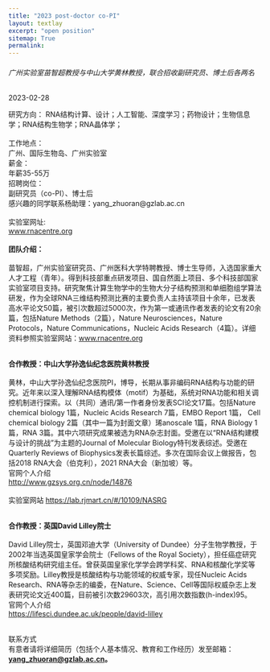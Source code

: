 ```yaml
---
title: "2023 post-doctor co-PI"
layout: textlay
excerpt: "open position"
sitemap: True
permalink: 
---
```


<html lang="">
<head>
<meta charset="utf-8">
<meta name="viewport" content="width=device-width, initial-scale=1.0, maximum-scale=1.0, user-scalable=no">

</head>
<div class="wrapper row2">
  <section class="hoc container clear"  > 

  <div class="sectiontitle">
      <h6 class="heading"> 广州实验室苗智超教授与中山大学黄林教授，联合招收副研究员、博士后各两名</h6>
      <p class="nospace font-xs"> 2023-02-28</p>
    </div>
  <div class="details">
    <div>
      <p>研究方向：&nbsp;RNA结构计算、设计；人工智能、深度学习；药物设计；生物信息学；RNA结构生物学；RNA晶体学； <br> <br>
      工作地点：<br>
      广州、国际生物岛、广州实验室<br>
      薪金：<br>
      年薪35-55万<br>
      招聘岗位：<br>
      副研究员（co-PI）、博士后<br>
      感兴趣的同学联系杨助理：yang_zhuoran@gzlab.ac.cn<br><br>
      实验室网址:<br>
      <a href="www.rnacentre.org" target="_blank">www.rnacentre.org</a><br><br>
      <strong>团队介绍：</strong><br><br>
苗智超，广州实验室研究员、广州医科大学特聘教授、博士生导师，入选国家重大人才工程（青年）。得到科技部重点研发项目、国自然面上项目、多个科技部国家实验室项目支持。研究聚焦计算生物学中的生物大分子结构预测和单细胞组学算法研发，作为全球RNA三维结构预测比赛的主要负责人主持该项目十余年，已发表高水平论文50篇，被引次数超过5000次，作为第一或通讯作者发表的论文有20余篇，包括Nature Methods（2篇），Nature Neurosciences，Nature Protocols，Nature Communications，Nucleic Acids Research（4篇）。详细资料参照实验室网站：<a href="www.rnacentre.org" target="_blank">www.rnacentre.org</a><br><br>

<strong>合作教授：中山大学孙逸仙纪念医院黄林教授</strong><br><br>
黄林，中山大学孙逸仙纪念医院PI，博导，长期从事非编码RNA结构与功能的研究。近年来以深入理解RNA结构模体（motif）为基础，系统对RNA功能和相关调控机制进行探索。以（共同）通讯/第一作者身份发表SCI论文17篇。包括Nature chemical biology 1篇，Nucleic Acids Research 7篇，EMBO Report 1篇， Cell chemical biology 2篇（其中一篇为封面文章）琋anoscale 1篇，RNA Biology 1篇，RNA 3篇。其中六项研究成果被选为RNA杂志封面。受邀在以“RNA结构建模与设计的挑战”为主题的Journal of Molecular Biology特刊发表综述。受邀在Quarterly Reviews of Biophysics发表长篇综述。多次在国际会议上做报告，包括2018 RNA大会（伯克利），2021 RNA大会（新加坡）等。<br>
官网个人介绍<br>
<a href="http://www.gzsys.org.cn/node/14876" target="_blank">http://www.gzsys.org.cn/node/14876</a><br><br>
实验室网站
<a href="https://lab.rjmart.cn/#/10109/NASRG" target="_blank">https://lab.rjmart.cn/#/10109/NASRG</a><br><br>

<strong>合作教授：英国David Lilley院士</strong><br><br>
David Lilley院士，英国邓迪大学（University of Dundee）分子生物学教授，于2002年当选英国皇家学会院士（Fellows of the Royal Society），担任癌症研究所核酸结构研究组主任。曾获英国皇家化学学会跨学科奖、RNA和核酸化学奖等多项奖励。Lilley教授是核酸结构与功能领域的权威专家，现任Nucleic Acids Research、RNA等杂志的编委，在Nature、Science、Cell等国际权威杂志上发表研究论文近400篇，目前被引次数29603次，高引用次数指数(h-index)95。<br>
官网个人介绍<br>
<a href="https://lifesci.dundee.ac.uk/people/david-lilley" target="_blank">https://lifesci.dundee.ac.uk/people/david-lilley</a><br><br>

联系方式<br>
有意者请将详细简历（包括个人基本情况、教育和工作经历）发至邮箱：<strong>yang_zhuoran@gzlab.ac.cn。</strong>

  <!--<div class="details">
    <br><br><br>
    <h7 class="heading"> 个人简介</h7><br><br>
    <p>陈润生院士，生物信息学家，中国科学院生物物理研究所研究员，是中国非编码RNA研究领域最著名的科学家之一<br>
    荣获“小谷正雄”奖（“KotaniPrize”，生物领域）（1996年），<br>
    当选中国科学院院士（2007年），<br>
    荣获何梁何利基金科学与技术进步奖（2008年），<br>
    荣获谈家桢生命科学成就奖（2012年），<br>
    当选国际欧亚科学院院士（2014年）</p>
  </div>-->

  

<html>